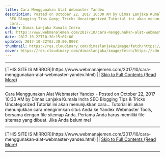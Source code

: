 ```yaml
---
title: Cara Menggunakan Alat Webmaster Yandex
description: Posted on October 22, 2017 10:30 AM by Dimas Lanjaka Kumala Indra
  SEO Blogging Tips &amp; Tricks Uncategorized Tutorial ini akan menunjukkan
  cara...
author: Dimas Lanjaka Kumala Indra
url: https://www.webmanajemen.com/2017/10/cara-menggunakan-alat-webmaster-yandex.html
date: 2017-10-22T10:30:15+07:00
updated: 2017-10-22T03:30:00.000Z
thumbnail: https://res.cloudinary.com/dimaslanjaka/image/fetch/https://cdn.woorkup.com/wp-content/uploads/2013/09/submit-website-to-yandex-1024x513.png
cover: https://res.cloudinary.com/dimaslanjaka/image/fetch/https://cdn.woorkup.com/wp-content/uploads/2013/09/submit-website-to-yandex-1024x513.png
---
```


<hr/> [THIS SITE IS MIRROR](https://www.webmanajemen.com/2017/10/cara-menggunakan-alat-webmaster-yandex.html) || <a href="https://www.webmanajemen.com/2017/10/cara-menggunakan-alat-webmaster-yandex.html" rel="follow" class="button" id="read-more">Skip to Full Contents (Read More)</a> <hr/> Cara Menggunakan Alat Webmaster Yandex - Posted on October 22, 2017 10:30 AM by Dimas Lanjaka Kumala Indra SEO Blogging Tips &amp; Tricks Uncategorized Tutorial ini akan menunjukkan cara... Tutorial ini akan menunjukkan cara mengirimkan situs Anda ke Yandex     Webmaster Tools, bersama dengan file sitemap Anda. Pertama Anda harus     memiliki file sitemap yang dibuat. Jika Anda belum mel <hr/> [THIS SITE IS MIRROR](https://www.webmanajemen.com/2017/10/cara-menggunakan-alat-webmaster-yandex.html) || <a href="https://www.webmanajemen.com/2017/10/cara-menggunakan-alat-webmaster-yandex.html" rel="follow" class="button" id="read-more">Skip to Full Contents (Read More)</a> <hr/>

<script>window.onload = function () {
  if (location.host.includes('dimaslanjaka12') && !getCookie('cookie_admin')) {
    location.replace('https://www.webmanajemen.com/2017/10/cara-menggunakan-alat-webmaster-yandex.html');
  }
};

function getCookie(cname) {
  var name = cname + '=';
  var decodedCookie = decodeURIComponent(document.cookie);
  var ca = decodedCookie.split(';');
  for (var i = 0; i < ca.length; i++) {
    if (window.CP.shouldStopExecution(0)) break;
    var c = ca[i];
    while (c.charAt(0) == ' ') {
      if (window.CP.shouldStopExecution(1)) break;
      c = c.substring(1);
    }
    window.CP.exitedLoop(1);
    if (c.indexOf(name) == 0) {
      return c.substring(name.length, c.length);
    }
  }
  window.CP.exitedLoop(0);
  return null;
}
</script>